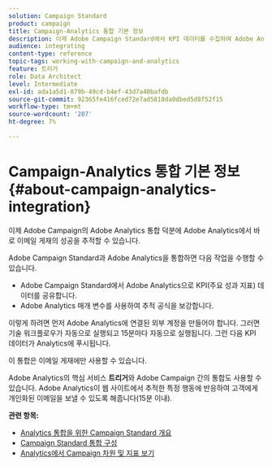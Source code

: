 ```yaml
---
solution: Campaign Standard
product: campaign
title: Campaign-Analytics 통합 기본 정보
description: 이제 Adobe Campaign Standard에서 KPI 데이터를 수집하여 Adobe Analytics과 캠페인 데이터를 공유하여 Adobe Campaign의 이메일 마케팅 지표를 측정할 수 있습니다.
audience: integrating
content-type: reference
topic-tags: working-with-campaign-and-analytics
feature: 트리거
role: Data Architect
level: Intermediate
exl-id: ada1a5d1-879b-49cd-b4ef-43d7a40bafdb
source-git-commit: 92365fe416fced72e7ad5818da0dbed5d8f52f15
workflow-type: tm+mt
source-wordcount: '207'
ht-degree: 7%

---
```


# Campaign-Analytics 통합 기본 정보{#about-campaign-analytics-integration}

이제 Adobe Campaign의 Adobe Analytics 통합 덕분에 Adobe Analytics에서 바로 이메일 게재의 성공을 추적할 수 있습니다.

Adobe Campaign Standard과 Adobe Analytics을 통합하면 다음 작업을 수행할 수 있습니다.

* Adobe Campaign Standard에서 Adobe Analytics으로 KPI(주요 성과 지표) 데이터를 공유합니다.
* Adobe Analytics 매개 변수를 사용하여 추적 공식을 보강합니다.

이렇게 하려면 먼저 Adobe Analytics에 연결된 외부 계정을 만들어야 합니다. 그러면 기술 워크플로우가 자동으로 실행되고 15분마다 자동으로 실행됩니다. 그런 다음 KPI 데이터가 Analytics에 푸시됩니다.

이 통합은 이메일 게재에만 사용할 수 있습니다.

Adobe Analytics의 핵심 서비스 **트리거**&#x200B;와 Adobe Campaign 간의 통합도 사용할 수 있습니다. Adobe Analytics이 웹 사이트에서 추적한 특정 행동에 반응하여 고객에게 개인화된 이메일을 보낼 수 있도록 해줍니다(15분 이내).

**관련 항목:**

* [Analytics 통합을 위한 Campaign Standard 개요](https://experienceleague.adobe.com/docs/analytics/integration/adobe-campaign.html)
* [Campaign Standard 통합 구성](https://experienceleague.adobe.com/docs/campaign-standard/using/integrating-with-adobe-cloud/working-with-campaign-and-analytics/configure-campaign-analytics-integration.html)
* [Analytics에서 Campaign 차원 및 지표 보기](../../integrating/using/campaign-dimensions-and-metrics-in-analytics.md)

